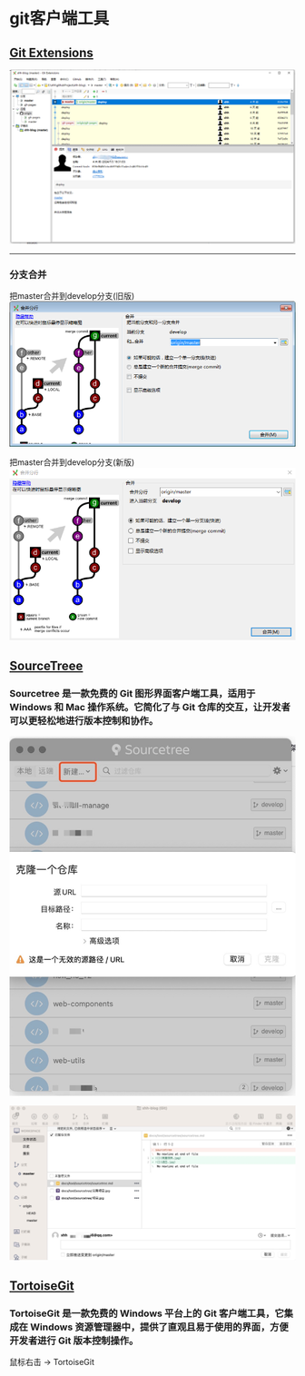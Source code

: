 # git客户端工具

## [Git Extensions](https://gitextensions.github.io/)

![alt text](git-extension.png)

---

### 分支合并

把master合并到develop分支(旧版)
![alt text](把master合并到develop分支旧.png)

把master合并到develop分支(新版)
![alt text](把master合并到develop分支新.png)

## [SourceTreee](https://www.sourcetreeapp.com/)

### Sourcetree 是一款免费的 Git 图形界面客户端工具，适用于 Windows 和 Mac 操作系统。它简化了与 Git 仓库的交互，让开发者可以更轻松地进行版本控制和协作。

![](克隆项目.jpg)

![](项目.jpg)


## [TortoiseGit](https://tortoisegit.org/download/)

### TortoiseGit 是一款免费的 Windows 平台上的 Git 客户端工具，它集成在 Windows 资源管理器中，提供了直观且易于使用的界面，方便开发者进行 Git 版本控制操作。

鼠标右击 -> TortoiseGit